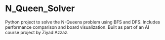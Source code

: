 # N_Queen_Solver
Python project to solve the N-Queens problem using BFS and DFS. Includes performance comparison and board visualization. Built as part of an AI course project by Ziyad Azzaz.
